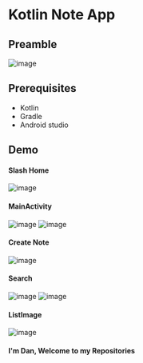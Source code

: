 # Kotlin Note App
## Preamble
![image](https://user-images.githubusercontent.com/127305381/236701412-07aff912-3cbc-4250-a176-29bb2f228c65.png)
## Prerequisites
- Kotlin
- Gradle 
- Android studio
## Demo
#### Slash Home
![image](https://github.com/Dan-blcw/Kotlin-NoteApp/assets/127305381/739a1331-611b-45e2-b806-dca2999eb029)
#### MainActivity
![image](https://github.com/Dan-blcw/Kotlin-NoteApp/assets/127305381/a59afd4f-a760-4808-89db-cafa181afcdd)
![image](https://github.com/Dan-blcw/Kotlin-NoteApp/assets/127305381/78dba51d-0889-409b-bb13-e4358ee7f4b5)
#### Create Note
![image](https://github.com/Dan-blcw/Kotlin-NoteApp/assets/127305381/b83b5613-87bb-4843-9d53-d56fa33a9acd)
#### Search
![image](https://github.com/Dan-blcw/Kotlin-NoteApp/assets/127305381/5f1df95d-4054-4fb7-bf2f-788af7f898e8)
![image](https://github.com/Dan-blcw/Kotlin-NoteApp/assets/127305381/d377fa66-1540-4531-ab9e-8157e9c921e8)
#### ListImage
![image](https://github.com/Dan-blcw/Kotlin-NoteApp/assets/127305381/ff8d33ae-4c48-47a8-afeb-692390f44af3)

#### I'm Dan, Welcome to my Repositories

